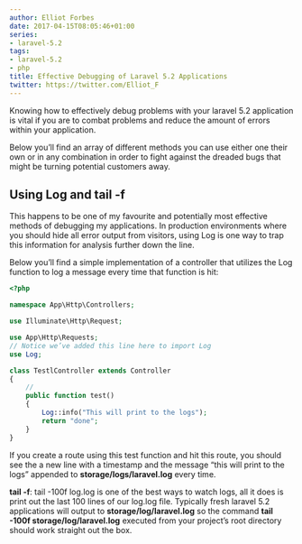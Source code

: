 ```yaml
---
author: Elliot Forbes
date: 2017-04-15T08:05:46+01:00
series:
- laravel-5.2
tags:
- laravel-5.2
- php
title: Effective Debugging of Laravel 5.2 Applications
twitter: https://twitter.com/Elliot_F
---
```


<p>Knowing how to effectively debug problems with your laravel 5.2 application is vital if you are to combat problems and reduce the amount of errors within your application.</p>

<p>Below you’ll find an array of different methods you can use either one their own or in any combination in order to fight against the dreaded bugs that might be turning potential customers away.</p>

<h2>Using Log and tail -f</h2>

<p>This happens to be one of my favourite and potentially most effective methods of debugging my applications. In production environments where you should hide all error output from visitors, using Log is one way to trap this information for analysis further down the line.</p>

<p>Below you’ll find a simple implementation of a controller that utilizes the Log function to log a message every time that function is hit:</p>

```php
<?php

namespace App\Http\Controllers;

use Illuminate\Http\Request;

use App\Http\Requests;
// Notice we’ve added this line here to import Log
use Log;

class TestlController extends Controller
{
    //
    public function test()
    {
        Log::info("This will print to the logs");
        return "done";
    }
}

```

<p>If you create a route using this test function and hit this route, you should see the a new line with a timestamp and the message “this will print to the logs” appended to <b>storage/logs/laravel.log</b> every time.</p>

<p><b>tail -f</b>: tail -100f log.log is one of the best ways to watch logs, all it does is print out the last 100 lines of our log.log file. Typically fresh laravel 5.2 applications will output to <b>storage/log/laravel.log</b> so the command <b>tail -100f storage/log/laravel.log</b> executed from your project’s root directory should work straight out the box.</p>